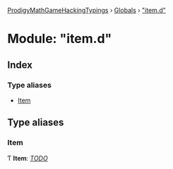 [ProdigyMathGameHackingTypings](../README.md) › [Globals](../globals.md) › ["item.d"](_item_d_.md)

# Module: "item.d"

## Index

### Type aliases

* [Item](_item_d_.md#item)

## Type aliases

###  Item

Ƭ **Item**: *[TODO](_util_d_.md#todo)*
